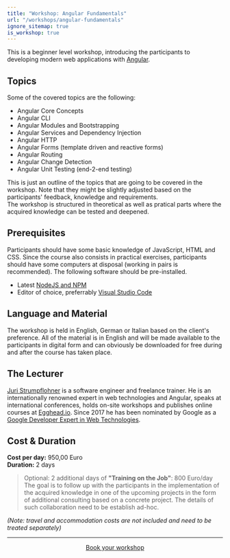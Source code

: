 ```yaml
---
title: "Workshop: Angular Fundamentals"
url: "/workshops/angular-fundamentals"
ignore_sitemap: true
is_workshop: true
---
```


This is a beginner level workshop, introducing the participants to developing modern web applications with [Angular](https://angular.io).

## Topics

Some of the covered topics are the following:

- Angular Core Concepts
- Angular CLI
- Angular Modules and Bootstrapping
- Angular Services and Dependency Injection
- Angular HTTP
- Angular Forms (template driven and reactive forms)
- Angular Routing
- Angular Change Detection
- Angular Unit Testing (end-2-end testing)

This is just an outline of the topics that are going to be covered in the workshop. Note that they might be slightly adjusted based on the participants' feedback, knowledge and requirements.  
The workshop is structured in theoretical as well as pratical parts where the acquired knowledge can be tested and deepened.

## Prerequisites

Participants should have some basic knowledge of JavaScript, HTML and CSS. Since the course also consists in practical exercises, participants should have some computers at disposal (working in pairs is recommended). The following software should be pre-installed.

- Latest [NodeJS and NPM](https://nodejs.org/en/)
- Editor of choice, preferrably [Visual Studio Code](https://code.visualstudio.com)

## Language and Material

The workshop is held in English, German or Italian based on the client's preference. All of the material is in English and will be made available to the participants in digital form and can obviously be downloaded for free during and after the course has taken place.

## The Lecturer

[Juri Strumpflohner](https://juristr.com) is a software engineer and freelance trainer. He is an internationally renowned expert in web technologies and Angular, speaks at international conferences, holds on-site workshops and publishes online courses at [Egghead.io](https://egghead.io/instructors/juri-strumpflohner). Since 2017 he has been nominated by Google as a [Google Developer Expert in Web Technologies](https://developers.google.com/experts/people/juri-strumpflohner).

## Cost & Duration

**Cost per day:** 950,00 Euro  
**Duration:** 2 days

> Optional: 2 additional days of **"Training on the Job"**: 800 Euro/day  
> The goal is to follow up with the participants in the implementation of the acquired
> knowledge in one of the upcoming projects in the form of additional consulting
> based on a concrete project.
> The details of such collaboration need to be establish ad-hoc.

_(Note: travel and accommodation costs are not included and need to be treated separately)_

---

<div class="section-link" style="text-align:center">
    <a href="mailto:&#105;&#110;&#102;&#111;&#064;&#106;&#117;&#114;&#105;&#115;&#116;&#114;&#046;&#099;&#111;&#109;?subject=Inquiry - Angular Fundamentals Workshop"
    target="_blank" class="page-button">Book your workshop</a>
</div>




